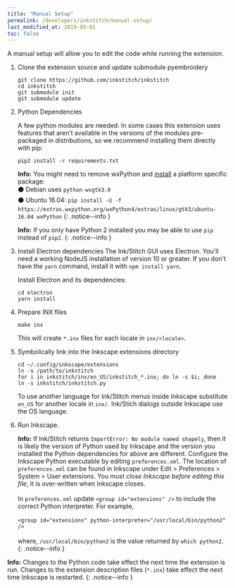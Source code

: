 ```yaml
---
title: "Manual Setup"
permalink: /developers/inkstitch/manual-setup/
last_modified_at: 2019-05-01
toc: false
---
```

A manual setup will allow you to edit the code while running the extension.

1. Clone the extension source and update submodule pyembroidery

   ```
   git clone https://github.com/inkstitch/inkstitch
   cd inkstitch
   git submodule init
   git submodule update
   ```
2. Python Dependencies

    A few python modules are needed. In some cases this extension uses features that aren’t available in the versions of the modules pre-packaged in distributions, so we recommend installing them directly with pip:
    ```
    pip2 install -r requirements.txt
    ```

    **Info:** You might need to remove wxPython and [install](https://wiki.wxpython.org/How%20to%20install%20wxPython) a platform specific package:<br />
       ⚫ Debian uses `python-wxgtk3.0`<br />
       ⚫ Ubuntu 16.04: `pip install -U -f https://extras.wxpython.org/wxPython4/extras/linux/gtk3/ubuntu-16.04 wxPython`
    {: .notice--info }
    
    **Info:** If you only have Python 2 installed you may be able to use `pip` instead of `pip2`.
    {: .notice--info }

3. Install Electron dependencies
    The Ink/Stitch GUI uses Electron.  You'll need a working NodeJS installation of version 10 or greater.  If you don't have the `yarn` command, install it with `npm install yarn`.

    Install Electron and its dependencies:

    ```
    cd electron
    yarn install
    ```

4. Prepare INX files

    ```
    make inx
    ```

    This will create `*.inx` files for each locale in `inx/<locale>`.

5. Symbolically link into the Inkscape extensions directory

    ```
    cd ~/.config/inkscape/extensions
    ln -s /path/to/inkstitch
    for i in inkstitch/inx/en_US/inkstitch_*.inx; do ln -s $i; done
    ln -s inkstitch/inkstitch.py
    ```

    To use another language for Ink/Stitch menus inside Inkscape substitute `en_US` for another locale in `inx/`. Ink/Stich dialogs outside Inkscape use the OS language.

5. Run Inkscape.

    **Info:** If Ink/Stitch returns `ImportError: No module named shapely`, then it is likely the version of Python used by Inkscape and the version you installed the Python dependencies for above are different. Configure the Inkscape Python executable by editing `preferences.xml`. The location of `preferences.xml` can be found in Inkscape under Edit > Preferences > System > User extensions. You must *close Inkscape before editing this file*, it is over-written when Inkscape closes.<br/><br/>
    In `preferences.xml` update `<group id="extensions" />` to include the correct Python interpreter. For example,<br/><br/>
    `<group id="extensions" python-interpreter="/usr/local/bin/python2" />`<br/><br/>
    where, `/usr/local/bin/python2` is the value returned by `which python2`.
    {: .notice--info }


**Info:** Changes to the Python code take effect the next time the extension is run. Changes to the extension description files (`*.inx`) take effect the next time Inkscape is restarted.
{: .notice--info }
